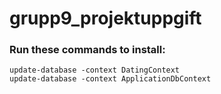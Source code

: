 # grupp9_projektuppgift

### Run these commands to install: 
```shell
update-database -context DatingContext
update-database -context ApplicationDbContext
```
